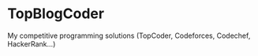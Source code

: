 TopBlogCoder
============

My competitive programming solutions (TopCoder, Codeforces, Codechef, HackerRank...)
